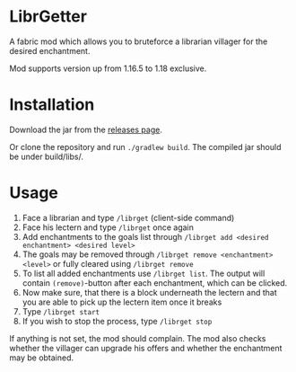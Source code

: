 # LibrGetter
A fabric mod which allows you to bruteforce
a librarian villager for the desired enchantment.

Mod supports version up from 1.16.5 to 1.18 exclusive.

# Installation
Download the jar from the [releases page](https://github.com/gXLg/libr-getter/releases/latest).

Or clone the repository and run `./gradlew build`.
The compiled jar should be under build/libs/.

# Usage
1. Face a librarian and type `/librget` (client-side command)
2. Face his lectern and type `/librget` once again
3. Add enchantments to the goals list through `/librget add <desired enchantment> <desired level>`
4. The goals may be removed through `/librget remove <enchantment> <level>`
or fully cleared using `/librget remove`
5. To list all added enchantments use `/librget list`. The output will contain `(remove)`-button
after each enchantment, which can be clicked.
6. Now make sure, that there is a block underneath the lectern
and that you are able to pick up the lectern item once it breaks
6. Type `/librget start`
7. If you wish to stop the process, type `/librget stop`

If anything is not set, the mod should complain. The mod also checks whether the villager can
upgrade his offers and whether the enchantment may be obtained.